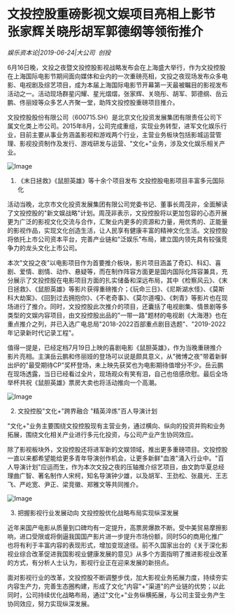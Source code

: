 # 文投控股重磅影视文娱项目亮相上影节 张家辉关晓彤胡军郭德纲等领衔推介

*娱乐资本论|2019-06-24|大公司 
                                                创投*

6月16日晚，文投之夜暨文投控股影视战略发布会在上海盛大举行，作为文投控股在上海国际电影节期间面向媒体和业内的一次重磅亮相，文投之夜现场发布众多电影、电视剧及综艺项目，成为本届上海国际电影节开幕第一天最被瞩目的影视发布活动之一。活动现场群星闪耀、星光熠熠，张家辉、关晓彤、胡军、郭德纲、岳云鹏、佟丽娅等众多艺人齐聚一堂，助阵文投控股重磅项目推介。

文投控股股份有限公司（600715.SH）是北京文化投资发展集团有限责任公司下属文化类上市公司。2015年8月，公司完成重组，实现业务转型，进军文化娱乐行业，目前主要从事业务涵盖影视和游戏两个行业，主营业务板块包括影城运营管理、影视投资制作及发行、游戏研发与运营、"文化+"业务，涉及文化娱乐相关产业。

![Image](http://static.ylzbl.com/uploads/ueditor/php/upload/image/20190624/1561354009725017.png)

1. 《末日拯救》《鼠胆英雄》等十余个项目发布 文投控股电影项目丰富多元国际化

活动当晚，北京市文化投资发展集团有限公司党委书记、董事长周茂非，全面解读了文投控股的"新文娱战略"计划。周茂非表示，文投控股将以更加包容的心态开展更为广泛的影视文化交流与合作，汇聚业内更多的资源和力量，用优秀的、正能量的影视作品，实现文化创造生活，让人民享有健康丰富的精神文化生活。文投控股将依托上市公司资本平台，完善产业链和"泛娱乐"布局，建立国内领先具有较强竞争力的龙头文化上市公司。

本次"文投之夜"以电影项目作为首要推介板块，影片项目涵盖了奇幻、科幻、喜剧、爱情、剧情、动作、悬疑等，而在制作阵容方面更是国内国际化阵容兼具，充分展示了文投控股在电影项目方面的扎实储备和深远布局，其中《检察风云》、《末日拯救》、《鼠胆英雄》等影片获得重磅推介；《玩命三日》、《尼斯湖水怪》、《莫斯科大劫案》、《回到过去拥抱你》、《不老奇事》、《莫尔道嘎》、《刺青》等影片也在现场进行了推介。同时，文投控股此次推介的项目，还囊括了电视剧集、情景剧等多类型的文娱内容项目，由文投控股出品的"一带一路"题材的电视剧《大海港》也在重点推介之列，并已入选广电总局"2018-2022百部重点剧目选题"、"2019-2022年记录新时代记录工程"。

值得一提是，已经定档7月19日上映的喜剧电影《鼠胆英雄》，作为当晚重磅推介影片亮相。主演岳云鹏和佟丽娅的登场可以说是颇具意义，从"微博之夜"带着新鲜出炉的"最受期待CP"奖杯登场，未上映先获奖也为电影期待值增分不少。岳云鹏在现场透露，当日已经看过全片，现场观众有笑有泪，自己也倍感欣慰。最后全场举杯共祝《鼠胆英雄》票房大卖也将活动推向一个高潮。

![Image](http://static.ylzbl.com/uploads/ueditor/php/upload/image/20190624/1561354024586818.png)

2. 文投控股"文化+"跨界融合 "精英淬炼"百人导演计划

"文化+"业务主要围绕文投控股现有主营业务，通过横向、纵向的投资并购和业务拓展，围绕文化相关产业进行多元化投资，与公司产业产生协同效应。

除了影视板块外，文投控股还将进军新的文娱领域，推出更多重磅项目。文投控股一直以来都希望能给更多青年导演创作机会，让更多新鲜"血液"涌入行业中。"百人导演计划"应运而生，作为本次文投之夜的压轴推介综艺项目，由文韵华夏总经理曲广智、著名制作人宋柯，知名导演钟少雄，以及胡军、王劲松、张晨光、王志飞、严屹宽、尹正、梁竞徽、郑雅文等共同推介。

![Image](http://static.ylzbl.com/uploads/ueditor/php/upload/image/20190624/1561354099439987.png)

3. 把握影视行业发展动向 文投控股优化战略布局实现纵深发展

近年来国产电影从质量到口碑均有一定提升，高票房爆款不断。受中美贸易摩擦影响，进口受限或将倒逼我国国产影片进一步提升市场份额，同时5G的商用化推广也将有利于丰富内容的表现形式，增加变现途径。前不久国家出台的《关于深化影视业综合改革促进我国影视业健康发展的意见》从多个方面指明了推进影视业改革的方式，有分析人士认为，影视行业正在迎来发展的新拐点。

面对影视行业的改革，文投控股不断调整步伐，加大影视业务拓展力度，持续夯实内容生产力，完善生态圈构建，形成了文化"内容"+"渠道"的产业链的优势；以此同时，公司持续优化战略布局，通过"文化+"业务纵横拓展，与公司主营业务产生协同效应，努力实现纵深发展。

